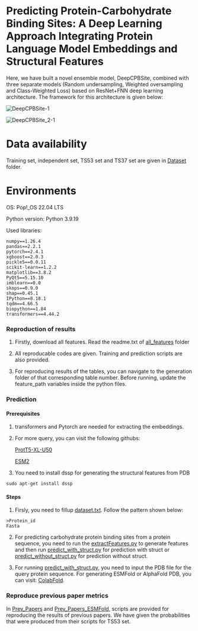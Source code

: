 # Predicting Protein-Carbohydrate Binding Sites: A Deep Learning Approach Integrating Protein Language Model Embeddings and Structural Features

Here, we have built a novel ensemble model, DeepCPBSite, combined with three separate models (Random undersampling, Weighted oversampling and Class-Weighted Loss) based on ResNet+FNN deep learning architecture. The framework for this architecture is given below:

![DeepCPBSite-1](https://github.com/user-attachments/assets/2183d2f4-20ca-47b1-8615-4dc688dbe649)

![DeepCPBSite_2-1](https://github.com/user-attachments/assets/0a299943-6754-4744-afe4-3f96e7a1179d)



# Data availability
Training set, independent set, TS53 set and TS37 set are given in [Dataset](Dataset) folder.

# Environments
OS: Pop!_OS 22.04 LTS

Python version: Python 3.9.19


Used libraries: 
```
numpy==1.26.4
pandas==2.2.1
pytorch==2.4.1
xgboost==2.0.3
pickle5==0.0.11
scikit-learn==1.2.2
matplotlib==3.8.2
PyQt5==5.15.10
imblearn==0.0
skops==0.9.0
shap==0.45.1
IPython==8.18.1
tqdm==4.66.5
biopython==1.84
transformers==4.44.2
```

### Reproduction of results
1. Firstly, download all features. Read the readme.txt of  [all_features](all_features) folder

2. All reproducable codes are given. Training and prediction scripts are also provided.

3. For reproducing results of the tables, you can navigate to the generation folder of that corresponding table number. Before running, update the feature_path variables inside the python files.

### Prediction
#### Prerequisites
1. transformers and Pytorch are needed for extracting the embeddings.

2. For more query, you can visit the following githubs:

    [ProtT5-XL-U50](https://github.com/agemagician/ProtTrans)

    [ESM2](https://github.com/facebookresearch/esm)

3. You need to install dssp for generating the structural features from PDB

```
sudo apt-get install dssp
```

#### Steps
1. Firsly, you need to fillup [dataset.txt](prediction/dataset.txt). Follow the pattern shown below:

```
>Protein_id
Fasta
```

2. For predicting carbohydrate protein binding sites from a protein sequence, you need to run the [extractFeatures.py](prediction/extractFeatures.py) to generate features and then run [predict_with_struct.py](prediction/predict_with_struct.py) for prediction with struct or [predict_without_struct.py](prediction/predict_without_struct.py) for prediction without struct.

3. For running [predict_with_struct.py](prediction/predict_with_struct.py), you need to input the PDB file for the query protein sequence. For generating ESMFold or AlphaFold PDB, you can visit: [ColabFold](https://github.com/sokrypton/ColabFold).

### Reproduce previous paper metrics
In [Prev_Papers](table_15_generation/Prev_Papers) and [Prev_Papers_ESMFold](table_16_generation/Prev_Papers_ESMFold), scripts are provided for reproducing the results of previous papers. We have given the probabilities that were produced from their scripts for TS53 set.
